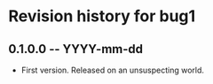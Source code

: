 # Revision history for bug1

## 0.1.0.0  -- YYYY-mm-dd

* First version. Released on an unsuspecting world.
